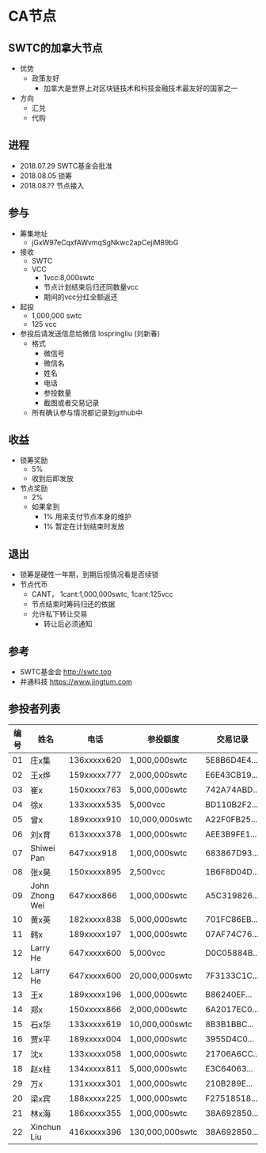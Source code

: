 # CA节点

## SWTC的加拿大节点
  - 优势
    - 政策友好
      - 加拿大是世界上对区块链技术和科技金融技术最友好的国家之一
  - 方向
    - 汇兑
    - 代购

## 进程
  - 2018.07.29  SWTC基金会批准
  - 2018.08.05  锁筹
  - 2018.08.??  节点接入

## 参与 
  - 筹集地址
    - jGxW97eCqxfAWvmqSgNkwc2apCejiM89bG
  - 接收
    - SWTC
    - VCC
      - 1vcc:8,000swtc
      - 节点计划结束后归还同数量vcc
      - 期间的vcc分红全额返还
  - 起投
    - 1,000,000 swtc
    - 125 vcc
  - 参投后请发送信息给微信 lospringliu (刘新春)
    - 格式
      - 微信号
      - 微信名
      - 姓名
      - 电话
      - 参投数量
      - 截图或者交易记录
    - 所有确认参与情况都记录到github中

## 收益
  - 锁筹奖励
    - 5%
    - 收到后即发放
  - 节点奖励
    - 2%
    - 如果拿到
      - 1% 用来支付节点本身的维护
      - 1% 暂定在计划结束时发放

## 退出
  - 锁筹是硬性一年期，到期后视情况看是否续锁
  - 节点代币
    - CANT， 1cant:1,000,000swtc, 1cant:125vcc
    - 节点结束时筹码归还的依据
    - 允许私下转让交易
      - 转让后必须通知

## 参考
  - SWTC基金会 http://swtc.top
  - 井通科技   https://www.jingtum.com

## 参投者列表
|编号|姓名|电话|参投额度|交易记录|参投地址|对应代币|
|----|----|----|--------|--------|--------|--------|
|01|庄x集|136xxxxx620|1,000,000swtc|5E8B6D4E4...|jExg7...|1cant|
|02|王x烨|159xxxxx777|2,000,000swtc|E6E43CB19...|jBRAQ...|2cant|
|03|崔x  |150xxxxx763|5,000,000swtc|742A74ABD...|jasejT...|5cant|
|04|徐x  |133xxxxx535|5,000vcc     |BD110B2F2...|jMbmo...|40cant|
|05|曾x  |189xxxxx910|10,000,000swtc|A22F0FB25...|jUFD7...|10cant|
|06|刘x育|613xxxxx378|1,000,000swtc|AEE3B9FE1...|jLrJNp...|1cant|
|07|Shiwei Pan|647xxxx918|1,000,000swtc|683867D93...|jUEvu...|1cant|
|08|张x昊|150xxxxx895|2,500vcc     |1B6F8D04D...|jQBEg...|20cant|
|09|John Zhong Wei|647xxxx866|1,000,000swtc|A5C319826...|jUA9T...|1cant|
|10|黄x英|182xxxxx838|5,000,000swtc|701FC86EB...|j9FBz...|5cant|
|11|韩x|189xxxxx197|1,000,000swtc|07AF74C76...|jhdoA..|1cant|
|12|Larry He|647xxxxx600|5,000vcc  |D0C05884B...|jBwdz...|40cant|
|12|Larry He|647xxxxx600|20,000,000swtc |7F3133C1C...|jBwdz...|20cant|
|13|王x  |189xxxxx196|1,000,000swtc|B86240EF...|j4peP...|1cant|
|14|郑x  |150xxxxx866|2,000,000swtc|6A2017EC0...|jL4vC...|2cant|
|15|石x华|133xxxxx619|10,000,000swtc|8B3B1BBC...|jDs6T...|10cant|
|16|贾x平|189xxxxx004|1,000,000swtc|3955D4C0...|jMkqu...|1cant|
|17|沈x|133xxxxx058|1,000,000swtc|21706A6CC...|jMN3h...|1cant|
|18|赵x柱|134xxxxx811|5,000,000swtc|E3C64063...|jL7rm...|5cant|
|29|万x|131xxxxx301|1,000,000swtc|210B289E...|jnM9c...|1cant|
|20|梁x宾|188xxxxx225|1,000,000swtc|F27518518...|jaTFA...|1cant|
|21|林x海|186xxxxx355|1,000,000swtc|38A692850...|jEzS7...|1cant|
|22|Xinchun Liu|416xxxxx396|130,000,000swtc|38A692850...|jEzS7...|130cant|
